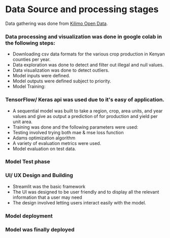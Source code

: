 # Data Source and processing stages
  Data gathering was done from [Kilimo Open Data](http://kilimodata.developlocal.org/dataset/?organization=crops).

### Data processing and visualization was done in google colab in the following steps:

* Downloading csv data formats for the various crop production in Kenyan counties per year.
* Data exploration was done to detect and filter out illegal and null values.
* Data visualization was done to detect outliers.
* Model inputs were defined.
* Model outputs were defined subject to priority.
* Model Training:

### TensorFlow/ Keras api was used due to it's easy of application.

* A sequential model was built to take a region, crop, area units, and year values and give as output a prediction of for production and yield per unit area.
* Training was done and the following parameters were used:
* Testing involved trying both mae & mse loss function
* Adams optimization algorithm
* A variety of evaluation metrics were used.
* Model evaluation on test data.

### Model Test phase

### UI/ UX Design and Building

* Streamlit was the basic framework
* The UI was designed to be user friendly and to display all the relevant information that a user may need
* The design involved letting users interact easily with the model.

### Model deployment

### Model was finally deployed
